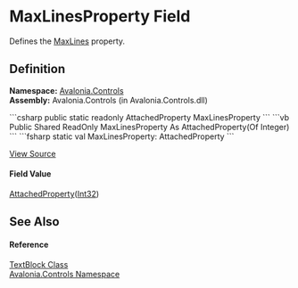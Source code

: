# MaxLinesProperty Field


Defines the <a href="P_Avalonia_Controls_TextBlock_MaxLines">MaxLines</a> property.



## Definition
**Namespace:** <a href="N_Avalonia_Controls">Avalonia.Controls</a>  
**Assembly:** Avalonia.Controls (in Avalonia.Controls.dll)

<Tabs groupId="api-code-preview">
<TabItem value="csharp" label="C#">
```csharp
public static readonly AttachedProperty<int> MaxLinesProperty
```
</TabItem>
<TabItem value="vb" label="VB">
```vb
Public Shared ReadOnly MaxLinesProperty As AttachedProperty(Of Integer)
```
</TabItem>
<TabItem value="fsharp" label="F#">
```fsharp
static val MaxLinesProperty: AttachedProperty<int>
```
</TabItem>
</Tabs>



<a href="https://github.com/AvaloniaUI/Avalonia/tree/master/src/Avalonia.Controls/TextBlock.cs" title="View the source code">View Source</a>



#### Field Value
<a href="T_Avalonia_AttachedProperty_1">AttachedProperty</a>(<a href="https://learn.microsoft.com/dotnet/api/system.int32" target="_blank" rel="noopener noreferrer">Int32</a>)

## See Also


#### Reference
<a href="T_Avalonia_Controls_TextBlock">TextBlock Class</a>  
<a href="N_Avalonia_Controls">Avalonia.Controls Namespace</a>  

